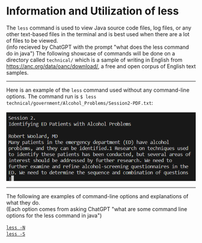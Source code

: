 # Information and Utilization of less
The `less` command is used to view Java source code files, log files, or any other text-based files in the terminal and 
is best used when there are a lot of files to be viewed.  
(info recieved by ChatGPT with the prompt "what does the less command do in java")
The following showcase of commands will be done on a directory called `technical/` which is a sample of writing in English 
from https://anc.org/data/oanc/download/, a free and open corpus of English text samples.  

---
Here is an example of the `less` command used without any command-line options. The command run is `$ less technical/government/Alcohol_Problems/Session2-PDF.txt`:  
\
![sa](lab3_less.png)

---
The following are examples of command-line options and explanations of what they do.  
(Each option comes from asking ChatGPT "what are some command line options for the less command in java")

[`less -N`](lab3_less_-N.md)  
[`less -S`](lab3_less_-S.md)
